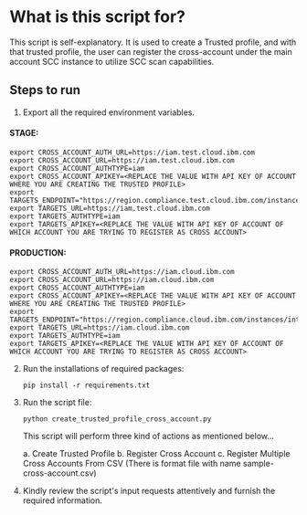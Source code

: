 # What is this script for?

This script is self-explanatory. It is used to create a Trusted profile, and with that trusted profile, the user can register the cross-account under the main account SCC instance to utilize SCC scan capabilities.

## Steps to run

1. Export all the required environment variables.

#### STAGE:
```
export CROSS_ACCOUNT_AUTH_URL=https://iam.test.cloud.ibm.com
export CROSS_ACCOUNT_URL=https://iam.test.cloud.ibm.com
export CROSS_ACCOUNT_AUTHTYPE=iam
export CROSS_ACCOUNT_APIKEY=<REPLACE THE VALUE WITH API KEY OF ACCOUNT WHERE YOU ARE CREATING THE TRUSTED PROFILE>
export TARGETS_ENDPOINT="https://region.compliance.test.cloud.ibm.com/instances/intance_id/v3/targets"
export TARGETS_URL=https://iam.test.cloud.ibm.com
export TARGETS_AUTHTYPE=iam
export TARGETS_APIKEY=<REPLACE THE VALUE WITH API KEY OF ACCOUNT OF WHICH ACCOUNT YOU ARE TRYING TO REGISTER AS CROSS ACCOUNT>
```

#### PRODUCTION:
```
export CROSS_ACCOUNT_AUTH_URL=https://iam.cloud.ibm.com
export CROSS_ACCOUNT_URL=https://iam.cloud.ibm.com
export CROSS_ACCOUNT_AUTHTYPE=iam
export CROSS_ACCOUNT_APIKEY=<REPLACE THE VALUE WITH API KEY OF ACCOUNT WHERE YOU ARE CREATING THE TRUSTED PROFILE>
export TARGETS_ENDPOINT="https://region.compliance.cloud.ibm.com/instances/intance_id/v3/targets"
export TARGETS_URL=https://iam.cloud.ibm.com
export TARGETS_AUTHTYPE=iam
export TARGETS_APIKEY=<REPLACE THE VALUE WITH API KEY OF ACCOUNT OF WHICH ACCOUNT YOU ARE TRYING TO REGISTER AS CROSS ACCOUNT>
```

2. Run the installations of required packages:

   ```
   pip install -r requirements.txt
   ```

3. Run the script file:

   ```
   python create_trusted_profile_cross_account.py
   ``` 

   This script will perform three kind of actions as mentioned below...

   a. Create Trusted Profile
   b. Register Cross Account
   c. Register Multiple Cross Accounts From CSV (There is format file with name sample-cross-account.csv)

4. Kindly review the script's input requests attentively and furnish the required information.